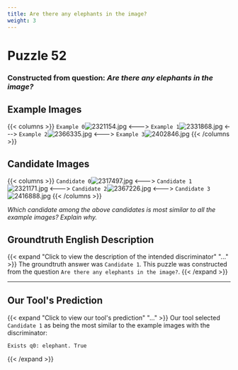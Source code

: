 ```yaml
---
title: Are there any elephants in the image?
weight: 3
---
```


# Puzzle 52
### Constructed from question: _Are there any elephants in the image?_


## Example Images
{{< columns >}}
`Example 0`![2321154.jpg](/gqa_images/2321154.jpg)
<--->
`Example 1`![2331868.jpg](/gqa_images/2331868.jpg)
<--->
`Example 2`![2366335.jpg](/gqa_images/2366335.jpg)
<--->
`Example 3`![2402846.jpg](/gqa_images/2402846.jpg)
{{< /columns >}}

## Candidate Images
{{< columns >}}
`Candidate 0`![2317497.jpg](/gqa_images/2317497.jpg)
<--->
`Candidate 1`![2321171.jpg](/gqa_images/2321171.jpg)
<--->
`Candidate 2`![2367226.jpg](/gqa_images/2367226.jpg)
<--->
`Candidate 3`![2416888.jpg](/gqa_images/2416888.jpg)
{{< /columns >}}

*Which candidate among the above candidates is most similar to all the example images? Explain why.*

## Groundtruth English Description

{{< expand "Click to view the description of the intended discriminator" "..." >}}
The groundtruth answer was `Candidate 1`. This puzzle was constructed from the question `Are there any elephants in the image?`.
{{< /expand >}}

---

## Our Tool's Prediction

{{< expand "Click to view our tool's prediction" "..." >}}
Our tool selected `Candidate 1` as being the most similar to the example images with the discriminator:
```plaintext
Exists q0: elephant. True
```
{{< /expand >}}
